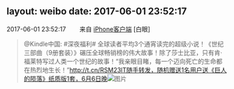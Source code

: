 layout: weibo
date: 2017-06-01 23:52:17
---
<meta name="referrer" content="no-referrer" />

2017-06-01 23:52:17  &nbsp;&nbsp;&nbsp;&nbsp;&nbsp;&nbsp; 来自 <a href="http://app.weibo.com/t/feed/9ksdit" rel="nofollow">iPhone客户端</a>
[白眼]
>  @Kindle中国: #深夜福利# 全球读者平均3个通宵读完的超级小说！《世纪三部曲（9册套装）》碾压全球畅销榜的伟大故事！除了莎士比亚，只有肯·福莱特写过人类一个世纪的故事！“我亲眼目睹，每一个迈向死亡的生命都在热烈地生长！”http://t.cn/RSM23lT随手转发，随机赠送1名用户送《巨人的陨落》纸质版1套，6月6日晚 ​​​
>  ![图片](https://wx3.sinaimg.cn/large/c2719308ly1fg4jhci9zdj20af0dwdhg.jpg)
